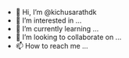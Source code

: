 - 👋 Hi, I’m @kichusarathdk
- 👀 I’m interested in ...
- 🌱 I’m currently learning ...
- 💞️ I’m looking to collaborate on ...
- 📫 How to reach me ...

<!---
kichusarathdk/kichusarathdk is a ✨ special ✨ repository because its `README.md` (this file) appears on your GitHub profile.
You can click the Preview link to take a look at your changes.
--->
